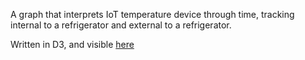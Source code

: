 A graph that interprets IoT temperature device through time, tracking internal to a refrigerator and external to a refrigerator.

Written in D3, and visible [here](https://bl.ocks.org/jonmitten/f89f09c96146fa27dc089269b4b069d5)